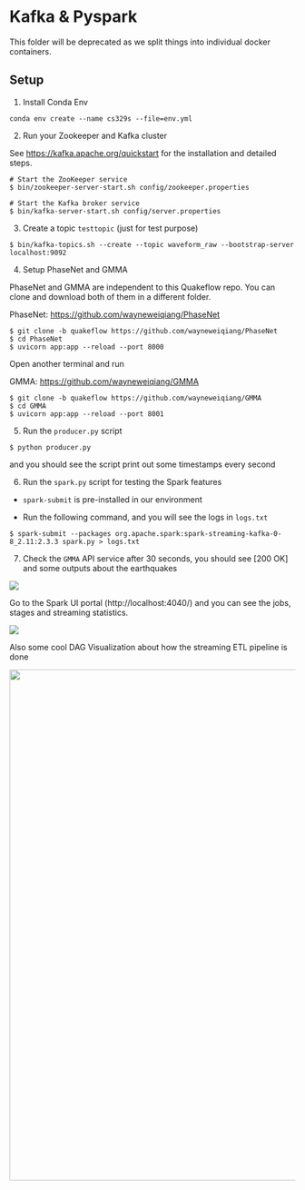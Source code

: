 # Kafka & Pyspark 

This folder will be deprecated as we split things into individual docker containers.

## Setup

1. Install Conda Env 
```
conda env create --name cs329s --file=env.yml
```

2. Run your Zookeeper and Kafka cluster

See https://kafka.apache.org/quickstart for the installation and detailed steps.

```
# Start the ZooKeeper service
$ bin/zookeeper-server-start.sh config/zookeeper.properties

# Start the Kafka broker service
$ bin/kafka-server-start.sh config/server.properties
```

3. Create a topic `testtopic` (just for test purpose)

```
$ bin/kafka-topics.sh --create --topic waveform_raw --bootstrap-server localhost:9092
```

4. Setup PhaseNet and GMMA

PhaseNet and GMMA are independent to this Quakeflow repo. You can clone and download 
both of them in a different folder.

PhaseNet: https://github.com/wayneweiqiang/PhaseNet

```
$ git clone -b quakeflow https://github.com/wayneweiqiang/PhaseNet
$ cd PhaseNet
$ uvicorn app:app --reload --port 8000
```

Open another terminal and run

GMMA: https://github.com/wayneweiqiang/GMMA

```
$ git clone -b quakeflow https://github.com/wayneweiqiang/GMMA
$ cd GMMA
$ uvicorn app:app --reload --port 8001
```

5. Run the `producer.py` script

```
$ python producer.py
```

and you should see the script print out some timestamps every second


<!-- 6. Run the `consumer.py` script

The consumer will read the messages from the Kafka cluster. -->

6. Run the `spark.py` script for testing the Spark features

- `spark-submit` is pre-installed in our environment

- Run the following command, and you will see the logs in `logs.txt`

```
$ spark-submit --packages org.apache.spark:spark-streaming-kafka-0-8_2.11:2.3.3 spark.py > logs.txt
```

7. Check the `GMMA` API service after 30 seconds, you should see [200 OK] and some outputs about the earthquakes

<img src="https://i.imgur.com/qPEzICR.png">

Go to the Spark UI portal (http://localhost:4040/) and you can see the jobs, stages and streaming statistics. 

<img src="https://i.imgur.com/Q7ndx2R.png">

Also some cool DAG Visualization about how the streaming ETL pipeline is done

<img src="https://i.imgur.com/TR1dUHA.png" height="900px">

<!-- https://stackoverflow.com/questions/40384458/spark-streaming-processing-time-vs-total-delay-vs-processing-delay -->
